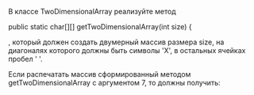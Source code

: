 В классе TwoDimensionalArray   реализуйте метод

public static char[][] getTwoDimensionalArray(int size) { 

, который должен создать двумерный массив размера size, на диагоналях которого должны быть символы 'X', в остальных ячейках пробел ' '.



Если распечатать массив сформированный методом getTwoDimensionalArray с аргументом 7, то должны получить:

